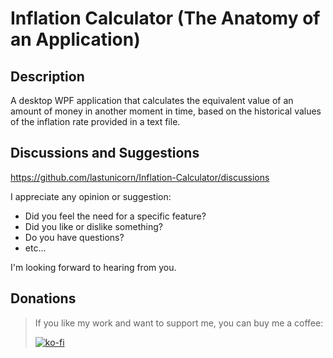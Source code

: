 # Inflation Calculator (The Anatomy of an Application)

## Description

A desktop WPF application that calculates the equivalent value of an amount of money in another moment in time, based on the historical values of the inflation rate provided in a text file.

## Discussions and Suggestions

https://github.com/lastunicorn/Inflation-Calculator/discussions

I appreciate any opinion or suggestion:

- Did you feel the need for a specific feature?
- Did you like or dislike something?
- Do you have questions?
- etc...

I'm looking forward to hearing from you.

## Donations

> If you like my work and want to support me, you can buy me a coffee:
>
> [![ko-fi](https://www.ko-fi.com/img/githubbutton_sm.svg)](https://ko-fi.com/Y8Y62EZ8H)


